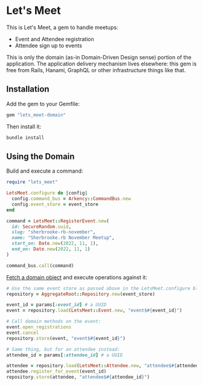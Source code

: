 # Let's Meet

This is Let's Meet, a gem to handle meetups:

* Event and Attendee registration
* Attendee sign up to events

This is only the domain (as-in Domain-Driven Design sense) portion of the
application. The application delivery mechanism lives elsewhere: this gem is
free from Rails, Hanami, GraphQL or other infrastructure things like that.

## Installation

Add the gem to your Gemfile:

```ruby
gem "lets_meet-domain"
```

Then install it:

```sh
bundle install
```

## Using the Domain

Build and execute a command:

```ruby
require "lets_meet"

LetsMeet.configure do |config|
  config.command_bus = Arkency::CommandBus.new
  config.event_store = event_store
end

command = LetsMeet::RegisterEvent.new(
  id: SecureRandom.uuid,
  slug: "sherbrooke-rb-november",
  name: "Sherbrooke.rb November Meetup",
  start_on: Date.new(2022, 11, 1),
  end_on: Date.new(2022, 11, 1)
)

command_bus.call(command)
```

[Fetch a domain object](https://railseventstore.org/docs/v2/app/) and execute operations against it:

```ruby
# Use the same event store as passed above in the LetsMeet.configure block
repository = AggregateRoot::Repository.new(event_store)

event_id = params[:event_id] # a UUID
event = repository.load(LetsMeet::Event.new, "event$#{event_id}")

# Call domain methods on the event:
event.open_registrations
event.cancel
repository.store(event, "event$#{event_id}")

# Same thing, but for an attendee instead:
attendee_id = params[:attendee_id] # a UUID

attendee = repository.load(LetsMeet::Attendee.new, "attendee$#{attendee_id}")
attendee.register_for_event(event_id)
repository.store(attendee, "attendee$#{attendee_id}")
```

